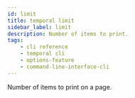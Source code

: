 ```yaml
---
id: limit
title: temporal limit
sidebar_label: limit
description: Number of items to print.
tags: 
    - cli reference
    - temporal cli
    - options-feature
    - command-line-interface-cli
---
```


Number of items to print on a page.
